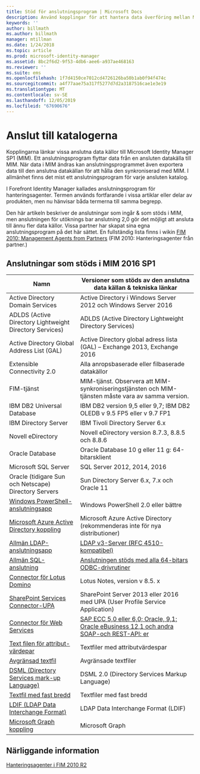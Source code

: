 ```yaml
---
title: Stöd för anslutningsprogram | Microsoft Docs
description: Använd kopplingar för att hantera data överföring mellan MIM och dina anslutna data källor.
keywords: ''
author: billmath
ms.author: billmath
manager: mtillman
ms.date: 1/24/2018
ms.topic: article
ms.prod: microsoft-identity-manager
ms.assetid: 8bc2f6d2-9f53-4db6-aee6-a937ae468163
ms.reviewer: ''
ms.suite: ems
ms.openlocfilehash: 1f7d4150ce7012cd4726126ba50b1ab0f94f474c
ms.sourcegitcommit: a4f77aae75a317f5277d7d2a3187516cae1e3e19
ms.translationtype: MT
ms.contentlocale: sv-SE
ms.lasthandoff: 12/05/2019
ms.locfileid: "67690676"
---
```

# <a name="connect-to-your-directories"></a>Anslut till katalogerna

Kopplingarna länkar vissa anslutna data källor till Microsoft Identity Manager SP1 (MIM). Ett anslutningsprogram flyttar data från en ansluten datakälla till MIM. När data i MIM ändras kan anslutningsprogrammet även exportera data till den anslutna datakällan för att hålla den synkroniserad med MIM. I allmänhet finns det mist ett anslutningsprogram för varje ansluten katalog.

I Forefront Identity Manager kallades anslutningsprogram för hanteringsagenter. Termen används fortfarande i vissa artiklar eller delar av produkten, men nu hänvisar båda termerna till samma begrepp.

Den här artikeln beskriver de anslutningar som ingår & som stöds i MIM, men anslutningen för utöknings bar anslutning 2,0 gör det möjligt att ansluta till ännu fler data källor. Vissa partner har skapat sina egna anslutningsprogram på det här sättet. En fullständig lista finns i wikin [FIM 2010: Management Agents from Partners](http://social.technet.microsoft.com/wiki/contents/articles/1589.fim-2010-management-agents-from-partners.aspx) (FIM 2010: Hanteringsagenter från partner.)

## <a name="supported-connectors-in-mim-2016-sp1"></a>Anslutningar som stöds i MIM 2016 SP1

| Namn | Versioner som stöds av den anslutna data källan & tekniska länkar |
| ---- | ----------------------------------------------- |
| Active Directory Domain Services | Active Directory i Windows Server 2012 och Windows Server 2016 |
| ADLDS (Active Directory Lightweight Directory Services) | ADLDS (Active Directory Lightweight Directory Services) |
| Active Directory Global Address List (GAL) | Active Directory global adress lista (GAL) – Exchange 2013, Exchange 2016 |
| Extensible Connectivity 2.0 | Alla anropsbaserade eller filbaserade datakällor |
| FIM-tjänst | MIM-tjänst. Observera att MIM-synkroniseringstjänsten och MIM-tjänsten måste vara av samma version. |
| IBM DB2 Universal Database | IBM DB2 version 9,5 eller 9,7; IBM DB2 OLEDB v 9.5 FP5 eller v 9.7 FP1 |
| IBM Directory Server | IBM Tivoli Directory Server 6.x |
| Novell eDirectory | Novell eDirectory version 8.7.3, 8.8.5 och 8.8.6 |
| Oracle Database | Oracle Database 10 g eller 11 g: 64-bitarsklient |
| Microsoft SQL Server | SQL Server 2012, 2014, 2016 |
| Oracle (tidigare Sun och Netscape) Directory Servers | Sun Directory Server 6.x, 7.x och Oracle 11 |
| [Windows PowerShell-anslutningsapp](https://msdn.microsoft.com/library/dn640417.aspx) | Windows PowerShell 2.0 eller bättre |
| [Microsoft Azure Active Directory koppling](https://msdn.microsoft.com/library/dn511001.aspx) | Microsoft Azure Active Directory (rekommenderas inte för nya distributioner) |
| [Allmän LDAP-anslutningsapp](https://msdn.microsoft.com/library/dn510997.aspx) | [LDAP v3-Server (RFC 4510-kompatibel)](reference/microsoft-identity-manager-2016-connector-genericldap.md#overview-of-the-generic-ldap-connector) |
| [Allmän SQL-anslutning](reference/microsoft-identity-manager-2016-connector-genericsql.md) | [Anslutningen stöds med alla 64-bitars ODBC-drivrutiner](reference/microsoft-identity-manager-2016-connector-genericsql.md#overview-of-the-generic-sql-connector) |
| [Connector för Lotus Domino](https://msdn.microsoft.com/library/hh859750.aspx) | Lotus Notes, version v 8.5. x |
| [SharePoint Services Connector-UPA](https://msdn.microsoft.com/library/dn511003.aspx) | SharePoint Server 2013 eller 2016 med UPA (User Profile Service Application) |
| [Connector för Web Services](https://www.microsoft.com/en-us/download/details.aspx?id=51495) | [SAP ECC 5,0 eller 6,0; Oracle, 9,1; Oracle eBusiness 12,1 och andra SOAP-och REST-API: er](https://docs.microsoft.com/microsoft-identity-manager/reference/microsoft-identity-manager-2016-ma-ws) |
| [Text filen för attribut-värdepar](https://technet.microsoft.com/library/cc708644(v=ws.10).aspx) | Textfiler med attributvärdespar |
| [Avgränsad textfil](https://technet.microsoft.com/library/cc720612(v=ws.10).aspx) | Avgränsade textfiler |
| [DSML (Directory Services mark-up Language)](https://technet.microsoft.com/library/cc720660(v=ws.10).aspx) | DSML 2.0 (Directory Services Markup Language) |
| [Textfil med fast bredd](https://technet.microsoft.com/library/cc720633(v=ws.10).aspx) | Textfiler med fast bredd |
| [LDIF (LDAP Data Interchange Format)](https://technet.microsoft.com/library/cc708662(v=ws.10).aspx) | LDAP Data Interchange Format (LDIF) |
| [Microsoft Graph koppling](microsoft-identity-manager-2016-connector-graph.md) | Microsoft Graph |

## <a name="related-topics"></a>Närliggande information

[Hanteringsagenter i FIM 2010 R2](https://technet.microsoft.com/library/jj133885.aspx)
